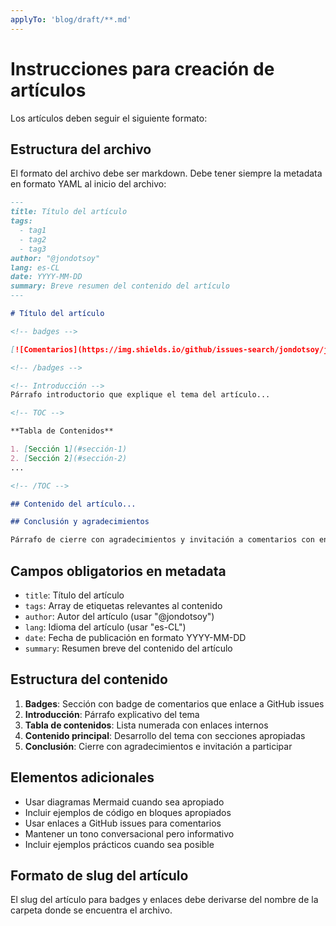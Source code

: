 ```yaml
---
applyTo: 'blog/draft/**.md'
---
```


# Instrucciones para creación de artículos

Los artículos deben seguir el siguiente formato:

## Estructura del archivo

El formato del archivo debe ser markdown. Debe tener siempre la metadata en formato YAML al inicio del archivo:

```markdown
---
title: Título del artículo
tags:
  - tag1
  - tag2
  - tag3
author: "@jondotsoy"
lang: es-CL
date: YYYY-MM-DD
summary: Breve resumen del contenido del artículo
---

# Título del artículo

<!-- badges -->

[![Comentarios](https://img.shields.io/github/issues-search/jondotsoy/jondotsoy?query=is:issue+label:question+article:ARTICLE_SLUG+&style=flat-square&label=Comentarios)](https://github.com/JonDotsoy/jondotsoy/issues/new?title=article:ARTICLE_SLUG:+&labels=question)

<!-- /badges -->

<!-- Introducción -->
Párrafo introductorio que explique el tema del artículo...

<!-- TOC -->

**Tabla de Contenidos**

1. [Sección 1](#sección-1)
2. [Sección 2](#sección-2)
...

<!-- /TOC -->

## Contenido del artículo...

## Conclusión y agradecimientos

Párrafo de cierre con agradecimientos y invitación a comentarios con enlace a GitHub issues.
```

## Campos obligatorios en metadata

- `title`: Título del artículo
- `tags`: Array de etiquetas relevantes al contenido
- `author`: Autor del artículo (usar "@jondotsoy")
- `lang`: Idioma del artículo (usar "es-CL")
- `date`: Fecha de publicación en formato YYYY-MM-DD
- `summary`: Resumen breve del contenido del artículo

## Estructura del contenido

1. **Badges**: Sección con badge de comentarios que enlace a GitHub issues
2. **Introducción**: Párrafo explicativo del tema
3. **Tabla de contenidos**: Lista numerada con enlaces internos
4. **Contenido principal**: Desarrollo del tema con secciones apropiadas
5. **Conclusión**: Cierre con agradecimientos e invitación a participar

## Elementos adicionales

- Usar diagramas Mermaid cuando sea apropiado
- Incluir ejemplos de código en bloques apropiados
- Usar enlaces a GitHub issues para comentarios
- Mantener un tono conversacional pero informativo
- Incluir ejemplos prácticos cuando sea posible

## Formato de slug del artículo

El slug del artículo para badges y enlaces debe derivarse del nombre de la carpeta donde se encuentra el archivo.
